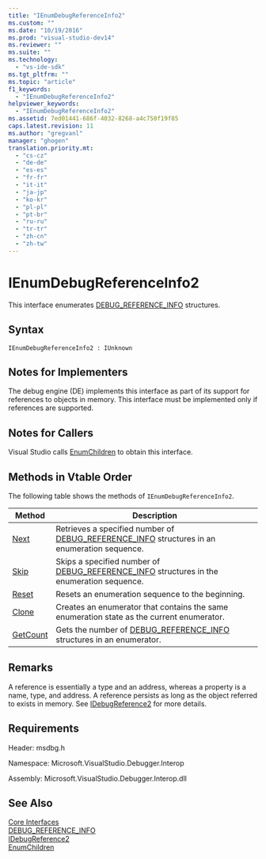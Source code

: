 ```yaml
---
title: "IEnumDebugReferenceInfo2"
ms.custom: ""
ms.date: "10/19/2016"
ms.prod: "visual-studio-dev14"
ms.reviewer: ""
ms.suite: ""
ms.technology: 
  - "vs-ide-sdk"
ms.tgt_pltfrm: ""
ms.topic: "article"
f1_keywords: 
  - "IEnumDebugReferenceInfo2"
helpviewer_keywords: 
  - "IEnumDebugReferenceInfo2"
ms.assetid: 7ed01441-686f-4032-8268-a4c750f19f85
caps.latest.revision: 11
ms.author: "gregvanl"
manager: "ghogen"
translation.priority.mt: 
  - "cs-cz"
  - "de-de"
  - "es-es"
  - "fr-fr"
  - "it-it"
  - "ja-jp"
  - "ko-kr"
  - "pl-pl"
  - "pt-br"
  - "ru-ru"
  - "tr-tr"
  - "zh-cn"
  - "zh-tw"
---
```

# IEnumDebugReferenceInfo2
This interface enumerates [DEBUG_REFERENCE_INFO](../extensibility-debugger-reference/debug_reference_info.md) structures.  
  
## Syntax  
  
```  
IEnumDebugReferenceInfo2 : IUnknown  
```  
  
## Notes for Implementers  
 The debug engine (DE) implements this interface as part of its support for references to objects in memory. This interface must be implemented only if references are supported.  
  
## Notes for Callers  
 Visual Studio calls [EnumChildren](../extensibility-debugger-reference/idebugreference2--enumchildren.md) to obtain this interface.  
  
## Methods in Vtable Order  
 The following table shows the methods of `IEnumDebugReferenceInfo2`.  
  
|Method|Description|  
|------------|-----------------|  
|[Next](../extensibility-debugger-reference/ienumdebugreferenceinfo2--next.md)|Retrieves a specified number of [DEBUG_REFERENCE_INFO](../extensibility-debugger-reference/debug_reference_info.md) structures in an enumeration sequence.|  
|[Skip](../extensibility-debugger-reference/ienumdebugreferenceinfo2--skip.md)|Skips a specified number of [DEBUG_REFERENCE_INFO](../extensibility-debugger-reference/debug_reference_info.md) structures in the enumeration sequence.|  
|[Reset](../extensibility-debugger-reference/ienumdebugreferenceinfo2--reset.md)|Resets an enumeration sequence to the beginning.|  
|[Clone](../extensibility-debugger-reference/ienumdebugreferenceinfo2--clone.md)|Creates an enumerator that contains the same enumeration state as the current enumerator.|  
|[GetCount](../extensibility-debugger-reference/ienumdebugreferenceinfo2--getcount.md)|Gets the number of [DEBUG_REFERENCE_INFO](../extensibility-debugger-reference/debug_reference_info.md) structures in an enumerator.|  
  
## Remarks  
 A reference is essentially a type and an address, whereas a property is a name, type, and address. A reference persists as long as the object referred to exists in memory. See [IDebugReference2](../extensibility-debugger-reference/idebugreference2.md) for more details.  
  
## Requirements  
 Header: msdbg.h  
  
 Namespace: Microsoft.VisualStudio.Debugger.Interop  
  
 Assembly: Microsoft.VisualStudio.Debugger.Interop.dll  
  
## See Also  
 [Core Interfaces](../extensibility-debugger-reference/core-interfaces.md)   
 [DEBUG_REFERENCE_INFO](../extensibility-debugger-reference/debug_reference_info.md)   
 [IDebugReference2](../extensibility-debugger-reference/idebugreference2.md)   
 [EnumChildren](../extensibility-debugger-reference/idebugreference2--enumchildren.md)